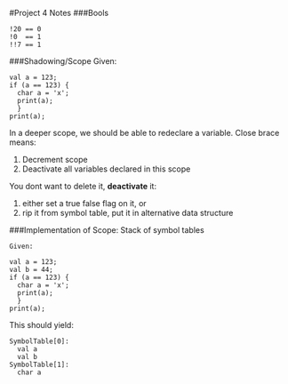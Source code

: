 #Project 4 Notes
###Bools
```
!20 == 0
!0  == 1
!!7 == 1
```

###Shadowing/Scope
Given:
```
val a = 123;
if (a == 123) {
  char a = 'x';
  print(a);
  }
print(a);
```
In a deeper scope, we should be able to redeclare a variable.
Close brace means:

1. Decrement scope
2. Deactivate all variables declared in this scope


You dont want to delete it, **deactivate** it:

1. either set a true false flag on it, or
2. rip it from symbol table, put it in alternative data structure


###Implementation of Scope:
Stack of symbol tables
```
Given:

val a = 123;
val b = 44;
if (a == 123) {
  char a = 'x';
  print(a);
  }
print(a);
```
This should yield:
```
SymbolTable[0]:
  val a
  val b
SymbolTable[1]:
  char a
```
